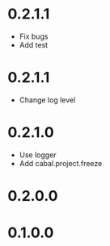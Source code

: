 
# 0.2.1.1

+ Fix bugs
+ Add test

# 0.2.1.1

* Change log level

# 0.2.1.0

* Use logger
* Add cabal.project.freeze

# 0.2.0.0

# 0.1.0.0

